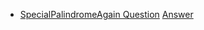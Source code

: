 - [SpecialPalindromeAgain Question](https://leetcode.com/explore/challenge/card/august-leetcoding-challenge/552/week-4-august-22nd-august-28th/3437/) 
  [Answer](src/main/java/August/Aug22_28/FizzBuzz.java)